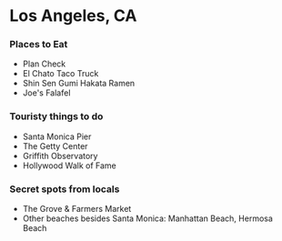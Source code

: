 # Los Angeles, CA

### Places to Eat
- Plan Check
- El Chato Taco Truck
- Shin Sen Gumi Hakata Ramen
- Joe's Falafel

### Touristy things to do
- Santa Monica Pier
- The Getty Center
- Griffith Observatory
- Hollywood Walk of Fame

### Secret spots from locals
- The Grove & Farmers Market
- Other beaches besides Santa Monica:  Manhattan Beach, Hermosa Beach
